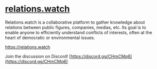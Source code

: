 # [relations.watch](https://relations.watch)

Relations.watch is a collaborative platform to gather knowledge about relations between public figures, companies, medias, etc. Its goal is to enable anyone to efficiently understand conflicts of interests, often at the heart of democratic or environmental issues.

https://relations.watch

Join the discussion on Discord! [https://discord.gg/CHmCMq6](https://discord.gg/CHmCMq6)
